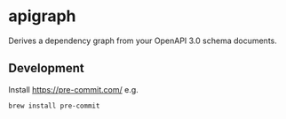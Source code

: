 # apigraph
Derives a dependency graph from your OpenAPI 3.0 schema documents.


## Development

Install https://pre-commit.com/ e.g.

```bash
brew install pre-commit
```

